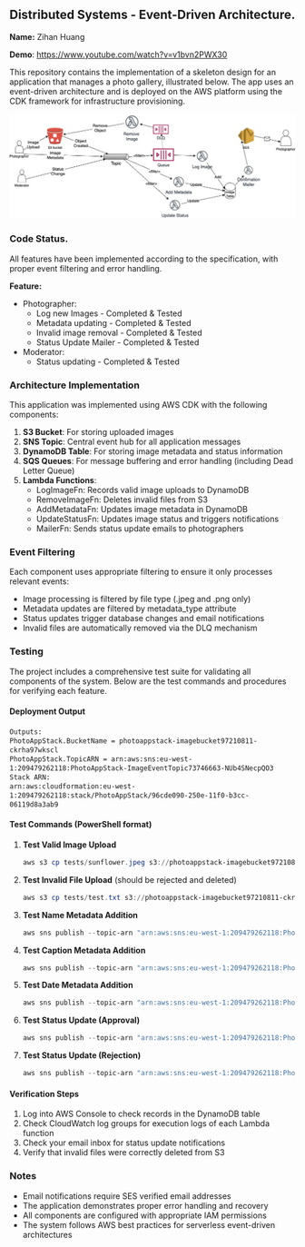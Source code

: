 ## Distributed Systems - Event-Driven Architecture.

__Name:__ Zihan Huang

__Demo__: https://www.youtube.com/watch?v=v1bvn2PWX30

This repository contains the implementation of a skeleton design for an application that manages a photo gallery, illustrated below. The app uses an event-driven architecture and is deployed on the AWS platform using the CDK framework for infrastructure provisioning.

![](./image/arch.jpg)

### Code Status.

All features have been implemented according to the specification, with proper event filtering and error handling.

__Feature:__
+ Photographer:
  + Log new Images - Completed & Tested
  + Metadata updating - Completed & Tested
  + Invalid image removal - Completed & Tested
  + Status Update Mailer - Completed & Tested
+ Moderator:
  + Status updating - Completed & Tested

### Architecture Implementation

This application was implemented using AWS CDK with the following components:

1. **S3 Bucket**: For storing uploaded images
2. **SNS Topic**: Central event hub for all application messages
3. **DynamoDB Table**: For storing image metadata and status information
4. **SQS Queues**: For message buffering and error handling (including Dead Letter Queue)
5. **Lambda Functions**:
   - LogImageFn: Records valid image uploads to DynamoDB
   - RemoveImageFn: Deletes invalid files from S3
   - AddMetadataFn: Updates image metadata in DynamoDB
   - UpdateStatusFn: Updates image status and triggers notifications
   - MailerFn: Sends status update emails to photographers

### Event Filtering

Each component uses appropriate filtering to ensure it only processes relevant events:

- Image processing is filtered by file type (.jpeg and .png only)
- Metadata updates are filtered by metadata_type attribute
- Status updates trigger database changes and email notifications
- Invalid files are automatically removed via the DLQ mechanism

### Testing

The project includes a comprehensive test suite for validating all components of the system. Below are the test commands and procedures for verifying each feature.

#### Deployment Output
```
Outputs:
PhotoAppStack.BucketName = photoappstack-imagebucket97210811-ckrha97wkscl
PhotoAppStack.TopicARN = arn:aws:sns:eu-west-1:209479262118:PhotoAppStack-ImageEventTopic73746663-NUb4SNecpQO3
Stack ARN:
arn:aws:cloudformation:eu-west-1:209479262118:stack/PhotoAppStack/96cde090-250e-11f0-b3cc-06119d8a3ab9
```

#### Test Commands (PowerShell format)

1. **Test Valid Image Upload**
   ```powershell
   aws s3 cp tests/sunflower.jpeg s3://photoappstack-imagebucket97210811-ckrha97wkscl/
   ```

2. **Test Invalid File Upload** (should be rejected and deleted)
   ```powershell
   aws s3 cp tests/test.txt s3://photoappstack-imagebucket97210811-ckrha97wkscl/
   ```

3. **Test Name Metadata Addition**
   ```powershell
   aws sns publish --topic-arn "arn:aws:sns:eu-west-1:209479262118:PhotoAppStack-ImageEventTopic73746663-NUb4SNecpQO3" --message-attributes file://photo-gallery-app/tests/attributes-name.json --message file://photo-gallery-app/tests/metadata-name.json
   ```

4. **Test Caption Metadata Addition**
   ```powershell
   aws sns publish --topic-arn "arn:aws:sns:eu-west-1:209479262118:PhotoAppStack-ImageEventTopic73746663-NUb4SNecpQO3" --message-attributes file://photo-gallery-app/tests/attributes-caption.json --message file://photo-gallery-app/tests/metadata-caption.json
   ```

5. **Test Date Metadata Addition**
   ```powershell
   aws sns publish --topic-arn "arn:aws:sns:eu-west-1:209479262118:PhotoAppStack-ImageEventTopic73746663-NUb4SNecpQO3" --message-attributes file://photo-gallery-app/tests/attributes-date.json --message file://photo-gallery-app/tests/metadata-date.json
   ```

6. **Test Status Update (Approval)**
   ```powershell
   aws sns publish --topic-arn "arn:aws:sns:eu-west-1:209479262118:PhotoAppStack-ImageEventTopic73746663-NUb4SNecpQO3" --message file://photo-gallery-app/tests/status-update-pass.json
   ```

7. **Test Status Update (Rejection)**
   ```powershell
   aws sns publish --topic-arn "arn:aws:sns:eu-west-1:209479262118:PhotoAppStack-ImageEventTopic73746663-NUb4SNecpQO3" --message file://photo-gallery-app/tests/status-update-reject.json
   ```

#### Verification Steps
1. Log into AWS Console to check records in the DynamoDB table
2. Check CloudWatch log groups for execution logs of each Lambda function
3. Check your email inbox for status update notifications
4. Verify that invalid files were correctly deleted from S3

### Notes

- Email notifications require SES verified email addresses
- The application demonstrates proper error handling and recovery
- All components are configured with appropriate IAM permissions
- The system follows AWS best practices for serverless event-driven architectures
